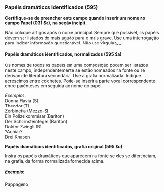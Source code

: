 ### Papéis dramáticos identificados (595)

**Certifique-se de preencher este campo quando inserir um nome no campo Papel (031 $e), na seção incipit.**

Não coloque artigos após o nome principal. Sempre que possível, os papéis devem ser listados do mais agudo para o mais grave. Use uma interrogação para indicar informação questionável. Não use vírgulas_._

#### Papéis dramáticos identificados, normalizados (595 $a)  

Os nomes de todos os papéis em uma composição podem ser listados neste campo,  independentemente se estão nomeados na fonte ou se derivam de literatura secundária. Use a grafia normalizada. Indique acréscimos entre colchetes. Pode-se inserir a parte vocal correspondente entre parênteses em seguida ao nome do papel.   

  

_Exemplos_:  
Donna Flavia (S)  
Theodor (T)  
Zerbinetta (Mezzo-S)  
Ein Polizeikommisar (Bariton)  
Der Schornsteinfeger (Bariton)  
Doktor Zwingli (B)  
?Achiar?  
Drei Knaben  
  

**Papéis dramáticos identificados, grafia original (595 $u)**

  

Insira os papéis dramáticos que aparecem na fonte se eles se diferenciam, na grafia, da forma normalizada fornecida acima.   
  
##### Exemplo:  
Pappageno